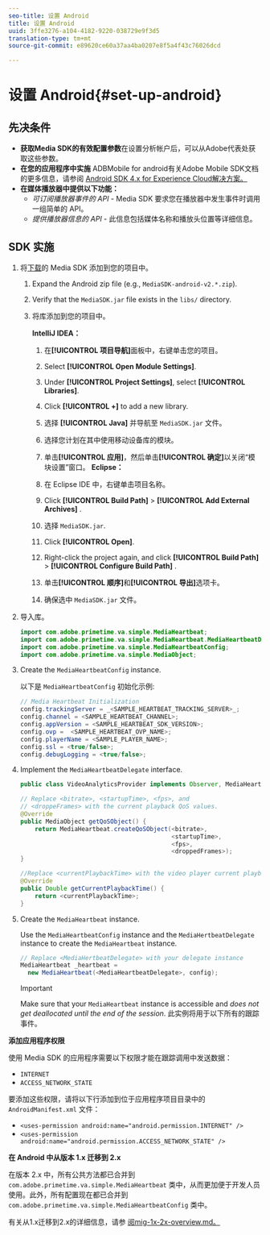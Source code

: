 ```yaml
---
seo-title: 设置 Android
title: 设置 Android
uuid: 3ffe3276-a104-4182-9220-038729e9f3d5
translation-type: tm+mt
source-git-commit: e89620ce60a37aa4ba0207e8f5a4f43c76026dcd

---
```



# 设置 Android{#set-up-android}

## 先决条件

* **获取Media SDK的有效配置参数**&#x200B;在设置分析帐户后，可以从Adobe代表处获取这些参数。
* **在您的应用程序中实施** ADBMobile for android有关Adobe Mobile SDK文档的更多信息，请参阅 [Android SDK 4.x for Experience Cloud解决方案。](https://marketing.adobe.com/resources/help/en_US/mobile/android/)
* **在媒体播放器中提供以下功能：**
   * *可订阅播放器事件的 API -* Media SDK 要求您在播放器中发生事件时调用一组简单的 API。
   * *提供播放器信息的 API* - 此信息包括媒体名称和播放头位置等详细信息。

## SDK 实施

1. 将[下载](/help/sdk-implement/download-sdks.md#section_551A10AD7880426BB29AE52482BB4211)的 Media SDK 添加到您的项目中。

   1. Expand the Android zip file (e.g., `MediaSDK-android-v2.*.zip`).
   1. Verify that the `MediaSDK.jar` file exists in the `libs/` directory.

   1. 将库添加到您的项目中。

      **IntelliJ IDEA：**

      1. 在&#x200B;**[!UICONTROL 项目导航]**&#x200B;面板中，右键单击您的项目。
      1. Select **[!UICONTROL Open Module Settings]**.
      1. Under **[!UICONTROL Project Settings]**, select **[!UICONTROL Libraries]**.

      1. Click **[!UICONTROL +]** to add a new library.
      1. 选择 **[!UICONTROL Java]** 并导航至 `MediaSDK.jar` 文件。

      1. 选择您计划在其中使用移动设备库的模块。
      1. 单击&#x200B;**[!UICONTROL 应用]**，然后单击&#x200B;**[!UICONTROL 确定]**&#x200B;以关闭“模块设置”窗口。
      **Eclipse：**

      1. 在 Eclipse IDE 中，右键单击项目名称。
      1. Click  **[!UICONTROL Build Path]** &gt; **[!UICONTROL Add External Archives]** .
      1. 选择 `MediaSDK.jar`.
      1. Click **[!UICONTROL Open]**.
      1. Right-click the project again, and click  **[!UICONTROL Build Path]** &gt; **[!UICONTROL Configure Build Path]** .
      1. 单击&#x200B;**[!UICONTROL 顺序]**&#x200B;和&#x200B;**[!UICONTROL 导出]**&#x200B;选项卡。

      1. 确保选中 `MediaSDK.jar` 文件。


1. 导入库。

   ```java
   import com.adobe.primetime.va.simple.MediaHeartbeat; 
   import com.adobe.primetime.va.simple.MediaHeartbeat.MediaHeartbeatDelegate; 
   import com.adobe.primetime.va.simple.MediaHeartbeatConfig; 
   import com.adobe.primetime.va.simple.MediaObject; 
   ```

1. Create the `MediaHeartbeatConfig` instance.

   以下是 `MediaHeartbeatConfig` 初始化示例:

   ```java
   // Media Heartbeat Initialization 
   config.trackingServer = _<SAMPLE_HEARTBEAT_TRACKING_SERVER>_; 
   config.channel = <SAMPLE_HEARTBEAT_CHANNEL>; 
   config.appVersion = <SAMPLE_HEARTBEAT_SDK_VERSION>; 
   config.ovp =  <SAMPLE_HEARTBEAT_OVP_NAME>; 
   config.playerName = <SAMPLE_PLAYER_NAME>; 
   config.ssl = <true/false>; 
   config.debugLogging = <true/false>; 
   ```

1. Implement the `MediaHeartbeatDelegate` interface.

   ```java
   public class VideoAnalyticsProvider implements Observer, MediaHeartbeatDelegate{}
   ```

   ```java
   // Replace <bitrate>, <startupTime>, <fps>, and  
   // <droppeFrames> with the current playback QoS values.  
   @Override 
   public MediaObject getQoSObject() { 
       return MediaHeartbeat.createQoSObject(<bitrate>,  
                                             <startupTime>,  
                                             <fps>,  
                                             <droppedFrames>); 
   } 
   
   //Replace <currentPlaybackTime> with the video player current playback time 
   @Override 
   public Double getCurrentPlaybackTime() { 
       return <currentPlaybackTime>; 
   }
   ```

1. Create the `MediaHeartbeat` instance.

   Use the `MediaHeartbeatConfig` instance and the `MediaHertbeatDelegate` instance to create the `MediaHeartbeat` instance.

   ```java
   // Replace <MediaHertbeatDelegate> with your delegate instance 
   MediaHeartbeat _heartbeat =  
     new MediaHeartbeat(<MediaHeartbeatDelegate>, config);
   ```

   >[!IMPORTANT]
   >
   >Make sure that your `MediaHeartbeat` instance is accessible and *does not get deallocated until the end of the session*. 此实例将用于以下所有的跟踪事件。

**添加应用程序权限**

使用 Media SDK 的应用程序需要以下权限才能在跟踪调用中发送数据：

* `INTERNET`
* `ACCESS_NETWORK_STATE`

要添加这些权限，请将以下行添加到位于应用程序项目目录中的 `AndroidManifest.xml` 文件：

* `<uses-permission android:name="android.permission.INTERNET" />`
* `<uses-permission android:name="android.permission.ACCESS_NETWORK_STATE" />`

**在 Android 中从版本 1.x 迁移到 2.x**

在版本 2.x 中，所有公共方法都已合并到 `com.adobe.primetime.va.simple.MediaHeartbeat` 类中，从而更加便于开发人员使用。此外，所有配置现在都已合并到 `com.adobe.primetime.va.simple.MediaHeartbeatConfig` 类中。

有关从1.x迁移到2.x的详细信息，请参 [阅mig-1x-2x-overview.md。](/help/sdk-implement/va-1x-to-2x/mig-1x-2x-overview.md)
